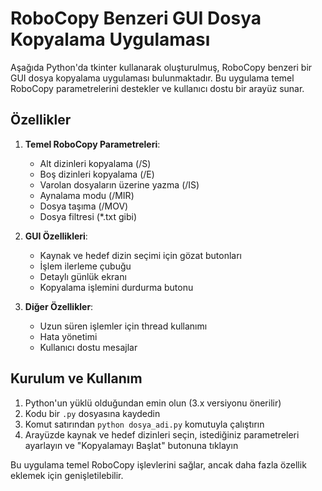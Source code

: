 # RoboCopy Benzeri GUI Dosya Kopyalama Uygulaması

Aşağıda Python'da tkinter kullanarak oluşturulmuş, RoboCopy benzeri bir GUI dosya kopyalama uygulaması bulunmaktadır. Bu uygulama temel RoboCopy parametrelerini destekler ve kullanıcı dostu bir arayüz sunar.

## Özellikler

1. **Temel RoboCopy Parametreleri**:
   - Alt dizinleri kopyalama (/S)
   - Boş dizinleri kopyalama (/E)
   - Varolan dosyaların üzerine yazma (/IS)
   - Aynalama modu (/MIR)
   - Dosya taşıma (/MOV)
   - Dosya filtresi (*.txt gibi)

2. **GUI Özellikleri**:
   - Kaynak ve hedef dizin seçimi için gözat butonları
   - İşlem ilerleme çubuğu
   - Detaylı günlük ekranı
   - Kopyalama işlemini durdurma butonu

3. **Diğer Özellikler**:
   - Uzun süren işlemler için thread kullanımı
   - Hata yönetimi
   - Kullanıcı dostu mesajlar

## Kurulum ve Kullanım

1. Python'un yüklü olduğundan emin olun (3.x versiyonu önerilir)
2. Kodu bir `.py` dosyasına kaydedin
3. Komut satırından `python dosya_adi.py` komutuyla çalıştırın
4. Arayüzde kaynak ve hedef dizinleri seçin, istediğiniz parametreleri ayarlayın ve "Kopyalamayı Başlat" butonuna tıklayın

Bu uygulama temel RoboCopy işlevlerini sağlar, ancak daha fazla özellik eklemek için genişletilebilir.
